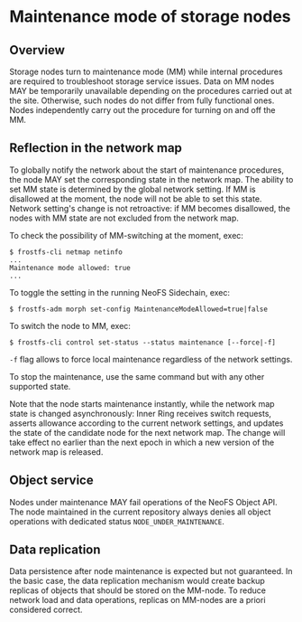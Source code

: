# Maintenance mode of storage nodes

## Overview

Storage nodes turn to maintenance mode (MM) while internal procedures are required
to troubleshoot storage service issues. Data on MM nodes MAY be temporarily
unavailable depending on the procedures carried out at the site. Otherwise, such
nodes do not differ from fully functional ones. Nodes independently carry out
the procedure for turning on and off the MM.

## Reflection in the network map

To globally notify the network about the start of maintenance procedures, the node
MAY set the corresponding state in the network map. The ability to set MM state
is determined by the global network setting. If MM is disallowed at the moment,
the node will not be able to set this state. Network setting's change is not
retroactive: if MM becomes disallowed, the nodes with MM state are not excluded
from the network map.

To check the possibility of MM-switching at the moment, exec:
```shell
$ frostfs-cli netmap netinfo
...
Maintenance mode allowed: true
...
```

To toggle the setting in the running NeoFS Sidechain, exec:
```shell
$ frostfs-adm morph set-config MaintenanceModeAllowed=true|false
```

To switch the node to MM, exec:
```shell
$ frostfs-cli control set-status --status maintenance [--force|-f]
```
`-f` flag allows to force local maintenance regardless of the network settings.

To stop the maintenance, use the same command but with any other supported state.

Note that the node starts maintenance instantly, while the network map state is changed
asynchronously: Inner Ring receives switch requests, asserts allowance according
to the current network settings, and updates the state of the candidate node for the
next network map. The change will take effect no earlier than the next epoch
in which a new version of the network map is released.

## Object service

Nodes under maintenance MAY fail operations of the NeoFS Object API. The node
maintained in the current repository always denies all object operations with
dedicated status `NODE_UNDER_MAINTENANCE`.

## Data replication

Data persistence after node maintenance is expected but not guaranteed.
In the basic case, the data replication mechanism would create backup replicas
of objects that should be stored on the MM-node. To reduce network load and
data operations, replicas on MM-nodes are a priori considered correct.

